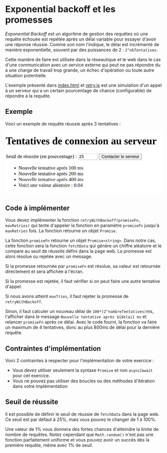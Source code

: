 # Exponential backoff et les promesses

_Exponential Backoff_ est un algoritme de gestion des requêtes où une requête échouée est repétée après un délai variable pour essayer d'avoir une réponse réussie. Comme son nom l'indique, le délai est incrémenté de manière exponentielle, souvent par des puissances de 2 :  `2^nbTentatives`.

Cette manière de faire est utilisée dans la réseautique et le web dans le cas d'une communication avec un service externe qui peut ne pas répondre du à une charge de travail trop grande, un échec d'opération ou toute autre situation potentielle.

L'exemple présenté dans [index.html](./index.html) et [retry.js](./retry.js) est une simulation d'un appel à un serveur qui a un certain pourcentage de chance (configurable) de répondre à la requête.

## Exemple

Voici un exemple de requête réussie après 3 tentatives :

![](retry_4.png)

## Code à implémenter

Vous devez implémenter la fonction `retryWithBackoff(promiseFn, maxRetries)` qui tente d'appeler la fonction en paramètre `promiseFn` jusqu'à `maxRetries` fois. La fonction retourne un objet `Promise`.

La fonction `promiseFn` retourne un objet `Promise<string>`. Dans notre cas, cette fonction sera la fonction `fetchData` qui génère un chiffre aléatoire et le compare au seuil de réussite défini dans la page web. La promesse est alors résolue ou rejetée avec un message.

Si la promesse retournée par `promiseFn` est résolue, sa valeur est retournée directement et sera affichée à l'écran.

Si la promesse est rejetée, il faut vérifier si on peut faire une autre tentative d'appel. 

Si nous avons atteint `maxTries`, il faut rejeter la promesse de `retryWithBackoff`. 

Sinon, il faut calculer un nouveau délai de `100*(2^nombreTentatives)`ms, l'afficher dans le message `Nouvelle tentative après ${delai} ms` et relancer `promiseFn` après ce délai. Avec le code fourni, la fonction va faire un maximum de 4 tentatives, donc au plus 800ms de délai pour la dernière requête.

## Contraintes d'implémentation

Voici 2 contraintes à respecter pour l'implémentation de votre exercice :

- Vous devez utiliser seulement la syntaxe `Promise` et non `async`/`await` pour cet exercice.
- Vous ne pouvez pas utiliser des boucles ou des méthodes d'itération dans votre implémentation

## Seuil de réussite

Il est possible de définir le seuil de réussie de `fetchData` dans la page web. Ce seuil est par défaut à 25%, mais vous pouvez le changer de 1 à 100%.

Une valeur de 1% vous donnera des fortes chances d'atteindre la limite de nombre de requêtes. Notez cependant que `Math.random()` n'est pas une fonction parfaitement uniforme et vous pouvez avoir un succès dès la première requête, même avec 1% de seuil.